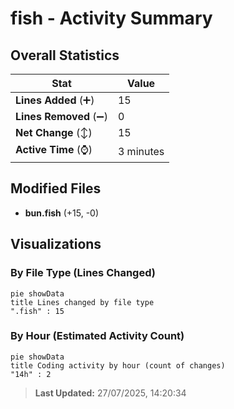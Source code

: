 # fish - Activity Summary 

## Overall Statistics

| Stat                   | Value                                                             |
| ---------------------- | ----------------------------------------------------------------- |
| **Lines Added** (➕)   | 15                                          |
| **Lines Removed** (➖) | 0                                        |
| **Net Change** (↕)    | 15                |
| **Active Time** (⌚)   | 3 minutes |


## Modified Files
- **bun.fish** (+15, -0)

## Visualizations

### By File Type (Lines Changed)

```mermaid
pie showData
title Lines changed by file type
".fish" : 15
```

### By Hour (Estimated Activity Count)

```mermaid
pie showData
title Coding activity by hour (count of changes)
"14h" : 2
```


> **Last Updated:** 27/07/2025, 14:20:34